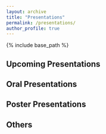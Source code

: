 ```yaml
---
layout: archive
title: "Presentations"
permalink: /presentations/
author_profile: true
---
```


{% include base_path %}

## Upcoming Presentations

## Oral Presentations

## Poster Presentations

## Others
